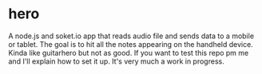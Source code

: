 # hero

A node.js and soket.io app that reads audio file and sends data to a mobile or tablet. The goal is to hit all the notes appearing on the handheld device. Kinda like guitarhero but not as good. If you want to test this repo pm me and I'll explain how to set it up. It's very much a work in progress.
